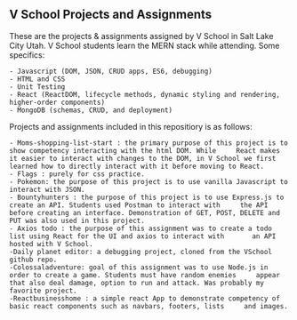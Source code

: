 ## V School Projects and Assignments

These are the projects & assignments assigned by V School in Salt Lake City Utah. V School students learn the MERN stack while attending. Some specifics:

    - Javascript (DOM, JSON, CRUD apps, ES6, debugging)
    - HTML and CSS
    - Unit Testing
    - React (ReactDOM, lifecycle methods, dynamic styling and rendering, higher-order components)
    - MongoDB (schemas, CRUD, and deployment)

Projects and assignments included in this repositiory is as follows:
    
    - Moms-shopping-list-start : the primary purpose of this project is to show competency interacting with the html DOM. While     React makes it easier to interact with changes to the DOM, in V School we first learned how to directly interact with it before moving to React.
    - Flags : purely for css practice.
    - Pokemon: the purpose of this project is to use vanilla Javascript to interact with JSON. 
    - Bountyhunters : the purpose of this project is to use Express.js to create an API. Students used Postman to interact with     the API before creating an interface. Demonstration of GET, POST, DELETE and PUT was also used in this project. 
    - Axios todo : the purpose of this assignment was to create a todo list using React for the UI and axios to interact with       an API hosted with V School. 
    -Daily planet editor: a debugging project, cloned from the VSchool github repo.
    -Colossaladventure: goal of this assignment was to use Node.js in order to create a game. Students must have random enemies     appear that also deal damage, option to run and attack. Was probably my favorite project.
    -Reactbusinesshome : a simple react App to demonstrate competency of basic react components such as navbars, footers, lists     and images.
